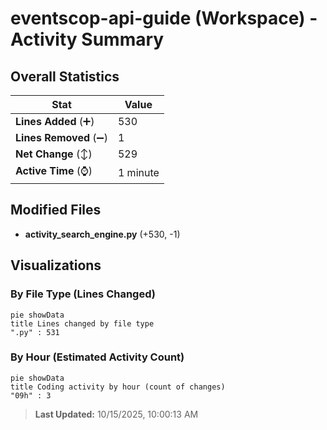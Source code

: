 # eventscop-api-guide (Workspace) - Activity Summary 

## Overall Statistics

| Stat                   | Value                                                             |
| ---------------------- | ----------------------------------------------------------------- |
| **Lines Added** (➕)   | 530                                          |
| **Lines Removed** (➖) | 1                                        |
| **Net Change** (↕)    | 529                |
| **Active Time** (⌚)   | 1 minute |


## Modified Files
- **activity_search_engine.py** (+530, -1)

## Visualizations

### By File Type (Lines Changed)

```mermaid
pie showData
title Lines changed by file type
".py" : 531
```

### By Hour (Estimated Activity Count)

```mermaid
pie showData
title Coding activity by hour (count of changes)
"09h" : 3
```


> **Last Updated:** 10/15/2025, 10:00:13 AM